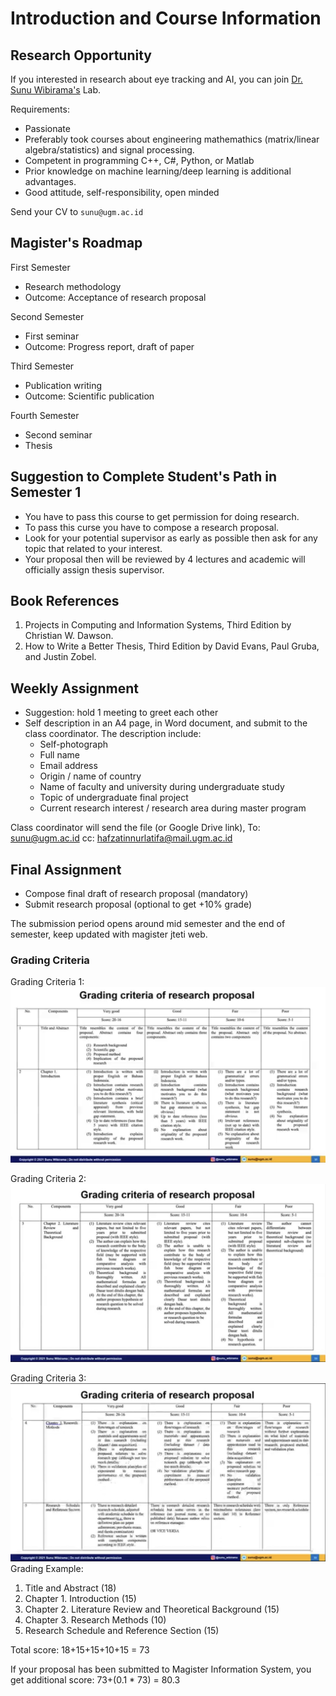 # Introduction and Course Information

## Research Opportunity
If you interested in research about eye tracking and AI, you can join [Dr. Sunu Wibirama's](https://sunu.staff.ugm.ac.id/) Lab.

Requirements:
- Passionate
- Preferably took courses about engineering mathemathics (matrix/linear algebra/statistics) and signal processing.
- Competent in programming C++, C#, Python, or Matlab
- Prior knowledge on machine learning/deep learning is additional advantages.
- Good attitude, self-responsibility, open minded

Send your CV to `sunu@ugm.ac.id`

  ## Magister's Roadmap
  First Semester
  - Research methodology
  - Outcome: Acceptance of research proposal

Second Semester
- First seminar
- Outcome: Progress report, draft of paper

Third Semester
- Publication writing
- Outcome: Scientific publication

Fourth Semester
- Second seminar
- Thesis

## Suggestion to Complete Student's Path in Semester 1
- You have to pass this course to get permission for doing research.
- To pass this curse you have to compose a research proposal.
- Look for your potential supervisor as early as possible then ask for any topic that related to your interest.
- Your proposal then will be reviewed by 4 lectures and academic will officially assign thesis supervisor.

## Book References
1. Projects in Computing and Information Systems, Third Edition by Christian W. Dawson.
2. How to Write a Better Thesis, Third Edition by David Evans, Paul Gruba, and Justin Zobel.


## Weekly Assignment
- Suggestion: hold 1 meeting to greet each other
- Self description in an A4 page, in Word document, and submit to the class coordinator. The description include:
	- Self-photograph
	- Full name
	- Email address
	- Origin / name of country
	- Name of faculty and university during undergraduate study
	- Topic of undergraduate final project
	- Current research interest / research area during master program

Class coordinator will send the file (or Google Drive link),
To: sunu@ugm.ac.id
cc: hafzatinnurlatifa@mail.ugm.ac.id

## Final Assignment
- Compose final draft of research proposal (mandatory)
- Submit research proposal (optional to get +10% grade)

The submission period opens around mid semester and the end of semester, keep updated with magister jteti web.

### Grading Criteria
Grading Criteria 1:
![Grading Criteria 1](attachments/Grading%20Criteria%201.jpg)

Grading Criteria 2:
![Grading Criteria 2](attachments/Grading%20Criteria%202.jpg)

Grading Criteria 3:
![Grading Criteria 3](attachments/Grading%20Criteria%203.jpg)
Grading Example:
1. Title and Abstract (18)
2. Chapter 1. Introduction (15)
3. Chapter 2. Literature Review and Theoretical Background (15)
4. Chapter 3. Research Methods (10)
5. Research Schedule and Reference Section (15)


Total score: 18+15+15+10+15 = 73

If your proposal has been submitted to Magister Information System, you get additional score: 73+(0.1 \* 73) = 80.3


 
 